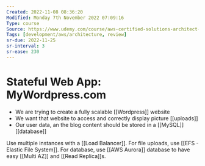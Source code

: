 ```yaml
---
Created: 2022-11-08 08:36:20
Modified: Monday 7th November 2022 07:09:16
Type: course
Source: https://www.udemy.com/course/aws-certified-solutions-architect-associate-saa-c01/?xref=E0Aed11STH4LPUQvCz0GJFABTmM=
Tags: [development/aws/architecture, review]
sr-due: 2022-11-25
sr-interval: 3
sr-ease: 230
---
```


# Stateful Web App: MyWordpress.com

- We are trying to create a fully scalable [[Wordpress]] website
- We want that website to access and correctly display picture [[uploads]]
- Our user data, an the blog content should be stored in a [[MySQL]] [[database]]

Use multiple instances with a [[Load Balancer]]. For file uploads, use [[EFS - Elastic File System]]. For database, use [[AWS Aurora]] database to have easy [[Multi AZ]] and [[Read Replica]]s.